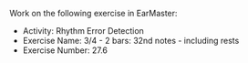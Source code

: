 Work on the following exercise in EarMaster:
- Activity: Rhythm Error Detection
- Exercise Name: 3/4 - 2 bars: 32nd notes - including rests
- Exercise Number: 27.6
